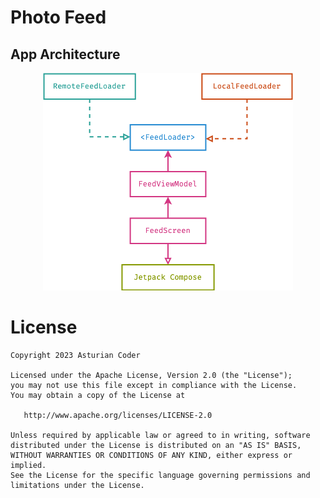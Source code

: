 # Photo Feed

## App Architecture

<p align="center">
    <img src="https://raw.githubusercontent.com/asturiancoder/photo-feed/main/assets/architecture.png" width="400" />
</p>

# License
```
Copyright 2023 Asturian Coder

Licensed under the Apache License, Version 2.0 (the "License");
you may not use this file except in compliance with the License.
You may obtain a copy of the License at

   http://www.apache.org/licenses/LICENSE-2.0

Unless required by applicable law or agreed to in writing, software
distributed under the License is distributed on an "AS IS" BASIS,
WITHOUT WARRANTIES OR CONDITIONS OF ANY KIND, either express or implied.
See the License for the specific language governing permissions and
limitations under the License.
```